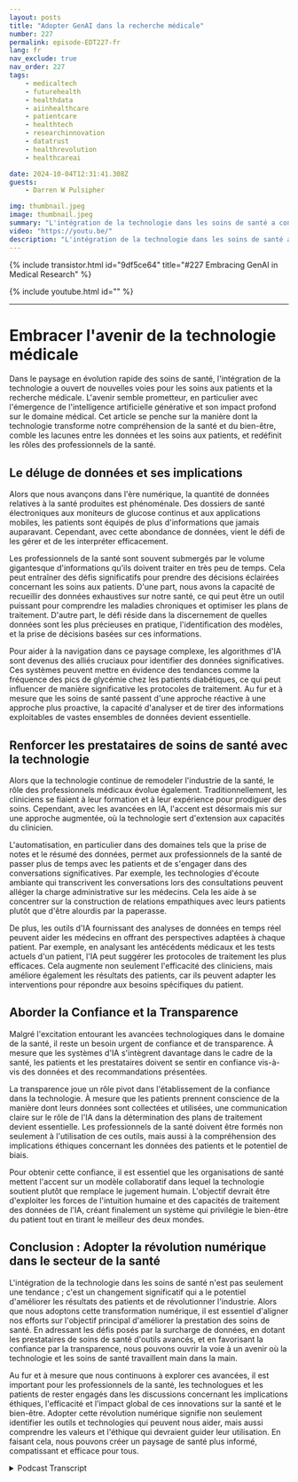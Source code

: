 ```yaml
---
layout: posts
title: "Adopter GenAI dans la recherche médicale"
number: 227
permalink: episode-EDT227-fr
lang: fr
nav_exclude: true
nav_order: 227
tags:
    - medicaltech
    - futurehealth
    - healthdata
    - aiinhealthcare
    - patientcare
    - healthtech
    - researchinnovation
    - datatrust
    - healthrevolution
    - healthcareai

date: 2024-10-04T12:31:41.308Z
guests:
    - Darren W Pulsipher

img: thumbnail.jpeg
image: thumbnail.jpeg
summary: "L'intégration de la technologie dans les soins de santé a conduit à un afflux de données, créant des défis dans leur gestion et interprétation. Cependant, l'IA donne du pouvoir aux fournisseurs de soins de santé en aidant à l'interprétation des données, en fournissant des analyses en temps réel et en améliorant les soins aux patients. Elle souligne également l'importance de la confiance et de la transparence dans l'utilisation de la technologie, ce qui rassure et sécurise le public. Darren et RJ Kedziora explorent le rôle de l'IA dans l'augmentation des capacités des fournisseurs de soins de santé, la libération de la productivité, et l'amélioration des soins. Mais à quel prix ?"
video: "https://youtu.be/"
description: "L'intégration de la technologie dans les soins de santé a conduit à un afflux de données, créant des défis dans leur gestion et interprétation. Cependant, l'IA donne du pouvoir aux fournisseurs de soins de santé en aidant à l'interprétation des données, en fournissant des analyses en temps réel et en améliorant les soins aux patients. Elle souligne également l'importance de la confiance et de la transparence dans l'utilisation de la technologie, ce qui rassure et sécurise le public. Darren et RJ Kedziora explorent le rôle de l'IA dans l'augmentation des capacités des fournisseurs de soins de santé, la libération de la productivité, et l'amélioration des soins. Mais à quel prix ?"
---
```


<div>
{% include transistor.html id="9df5ce64" title="#227 Embracing GenAI in Medical Research" %}

{% include youtube.html id="" %}
</div>

---

# Embracer l'avenir de la technologie médicale

Dans le paysage en évolution rapide des soins de santé, l'intégration de la technologie a ouvert de nouvelles voies pour les soins aux patients et la recherche médicale. L'avenir semble prometteur, en particulier avec l'émergence de l'intelligence artificielle générative et son impact profond sur le domaine médical. Cet article se penche sur la manière dont la technologie transforme notre compréhension de la santé et du bien-être, comble les lacunes entre les données et les soins aux patients, et redéfinit les rôles des professionnels de la santé.

## Le déluge de données et ses implications

Alors que nous avançons dans l'ère numérique, la quantité de données relatives à la santé produites est phénoménale. Des dossiers de santé électroniques aux moniteurs de glucose continus et aux applications mobiles, les patients sont équipés de plus d'informations que jamais auparavant. Cependant, avec cette abondance de données, vient le défi de les gérer et de les interpréter efficacement.

Les professionnels de la santé sont souvent submergés par le volume gigantesque d'informations qu'ils doivent traiter en très peu de temps. Cela peut entraîner des défis significatifs pour prendre des décisions éclairées concernant les soins aux patients. D'une part, nous avons la capacité de recueillir des données exhaustives sur notre santé, ce qui peut être un outil puissant pour comprendre les maladies chroniques et optimiser les plans de traitement. D'autre part, le défi réside dans la discernement de quelles données sont les plus précieuses en pratique, l'identification des modèles, et la prise de décisions basées sur ces informations.

Pour aider à la navigation dans ce paysage complexe, les algorithmes d'IA sont devenus des alliés cruciaux pour identifier des données significatives. Ces systèmes peuvent mettre en évidence des tendances comme la fréquence des pics de glycémie chez les patients diabétiques, ce qui peut influencer de manière significative les protocoles de traitement. Au fur et à mesure que les soins de santé passent d'une approche réactive à une approche plus proactive, la capacité d'analyser et de tirer des informations exploitables de vastes ensembles de données devient essentielle.

## Renforcer les prestataires de soins de santé avec la technologie

Alors que la technologie continue de remodeler l'industrie de la santé, le rôle des professionnels médicaux évolue également. Traditionnellement, les cliniciens se fiaient à leur formation et à leur expérience pour prodiguer des soins. Cependant, avec les avancées en IA, l'accent est désormais mis sur une approche augmentée, où la technologie sert d'extension aux capacités du clinicien.

L'automatisation, en particulier dans des domaines tels que la prise de notes et le résumé des données, permet aux professionnels de la santé de passer plus de temps avec les patients et de s'engager dans des conversations significatives. Par exemple, les technologies d'écoute ambiante qui transcrivent les conversations lors des consultations peuvent alléger la charge administrative sur les médecins. Cela les aide à se concentrer sur la construction de relations empathiques avec leurs patients plutôt que d'être alourdis par la paperasse.

De plus, les outils d'IA fournissant des analyses de données en temps réel peuvent aider les médecins en offrant des perspectives adaptées à chaque patient. Par exemple, en analysant les antécédents médicaux et les tests actuels d'un patient, l'IA peut suggérer les protocoles de traitement les plus efficaces. Cela augmente non seulement l'efficacité des cliniciens, mais améliore également les résultats des patients, car ils peuvent adapter les interventions pour répondre aux besoins spécifiques du patient.

## Aborder la Confiance et la Transparence

Malgré l'excitation entourant les avancées technologiques dans le domaine de la santé, il reste un besoin urgent de confiance et de transparence. À mesure que les systèmes d'IA s'intègrent davantage dans le cadre de la santé, les patients et les prestataires doivent se sentir en confiance vis-à-vis des données et des recommandations présentées.

La transparence joue un rôle pivot dans l'établissement de la confiance dans la technologie. À mesure que les patients prennent conscience de la manière dont leurs données sont collectées et utilisées, une communication claire sur le rôle de l'IA dans la détermination des plans de traitement devient essentielle. Les professionnels de la santé doivent être formés non seulement à l'utilisation de ces outils, mais aussi à la compréhension des implications éthiques concernant les données des patients et le potentiel de biais.

Pour obtenir cette confiance, il est essentiel que les organisations de santé mettent l'accent sur un modèle collaboratif dans lequel la technologie soutient plutôt que remplace le jugement humain. L'objectif devrait être d'exploiter les forces de l'intuition humaine et des capacités de traitement des données de l'IA, créant finalement un système qui privilégie le bien-être du patient tout en tirant le meilleur des deux mondes.

## Conclusion : Adopter la révolution numérique dans le secteur de la santé

L'intégration de la technologie dans les soins de santé n'est pas seulement une tendance ; c'est un changement significatif qui a le potentiel d'améliorer les résultats des patients et de révolutionner l'industrie. Alors que nous adoptons cette transformation numérique, il est essentiel d'aligner nos efforts sur l'objectif principal d'améliorer la prestation des soins de santé. En adressant les défis posés par la surcharge de données, en dotant les prestataires de soins de santé d'outils avancés, et en favorisant la confiance par la transparence, nous pouvons ouvrir la voie à un avenir où la technologie et les soins de santé travaillent main dans la main.

Au fur et à mesure que nous continuons à explorer ces avancées, il est important pour les professionnels de la santé, les technologues et les patients de rester engagés dans les discussions concernant les implications éthiques, l'efficacité et l'impact global de ces innovations sur la santé et le bien-être. Adopter cette révolution numérique signifie non seulement identifier les outils et technologies qui peuvent nous aider, mais aussi comprendre les valeurs et l'éthique qui devraient guider leur utilisation. En faisant cela, nous pouvons créer un paysage de santé plus informé, compatissant et efficace pour tous.



<details>
<summary> Podcast Transcript </summary>

<p></p>

</details>
